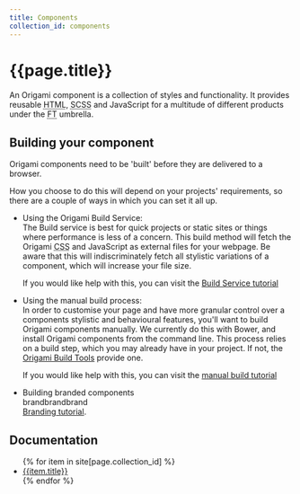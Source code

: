 ```yaml
---
title: Components
collection_id: components
---
```


# {{page.title}}

An Origami component is a collection of styles and functionality. It provides reusable <abbr title="Hypertext Markup Language">HTML</abbr>, <abbr title="Sassy Cascading Style Sheets">SCSS</abbr> and JavaScript for a multitude of different products under the <abbr title="Financial Times">FT</abbr> umbrella.

## Building your component

Origami components need to be 'built' before they are delivered to a browser.

How you choose to do this will depend on your projects' requirements, so there are a couple of ways in which you can set it all up.

- Using the Origami Build Service:  
	The Build service is best for quick projects or static sites or things where performance is less of a concern. This build method will fetch the Origami <abbr title="Cascading Style Sheets">CSS</abbr> and JavaScript as external files for your webpage. Be aware that this will indiscriminately fetch all stylistic variations of a component, which will increase your file size.


	If you would like help with this, you can visit the [Build Service tutorial](/tutorials/build-service/)


- Using the manual build process:  
	In order to customise your page and have more granular control over a components stylistic and behavioural features, you'll want to build Origami components manually. We currently do this with Bower, and install Origami components from the command line. This process relies on a build step, which you may already have in your project. If not, the <a href="https://github.com/Financial-Times/origami-build-tools" class="o-typography-link--external" target="\_blank" rel="noopener">Origami Build Tools</a> provide one.  


	If you would like help with this, you can visit the [manual build tutorial](/tutorials/manual-build/)

- Building branded components  
	brandbrandbrand  
	[Branding tutorial](/TODO).

## Documentation
<ul>
	{% for item in site[page.collection_id] %}
		<li>
			<a href="{{item.url}}">{{item.title}}</a>
		</li>
	{% endfor %}
</ul>
